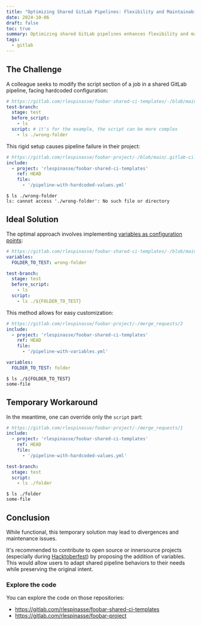 ```yaml
---
title: "Optimizing Shared GitLab Pipelines: Flexibility and Maintainability"
date: 2024-10-06
draft: false
toc: true
summary: Optimizing shared GitLab pipelines enhances flexibility and maintainability. Users can easily customize pipeline behavior by implementing variables as configuration points without compromising the original intent. While temporary workarounds exist, contributing to open-source projects to improve shared pipeline structures is highly recommended, especially during events like Hacktoberfest.
tags:
  - gitlab
---
```


## The Challenge

A colleague seeks to modify the script section of a job in a shared GitLab pipeline, facing hardcoded configuration:

  ```yaml
  # https://gitlab.com/rlespinasse/foobar-shared-ci-templates/-/blob/main/pipeline-with-hardcoded-values.yml
  test-branch:
    stage: test
    before_script:
      - ls
    script: # it's for the example, the script can be more complex
      - ls ./wrong-folder
  ```

This rigid setup causes pipeline failure in their project:

  ```yaml
  # https://gitlab.com/rlespinasse/foobar-project/-/blob/main/.gitlab-ci.yml
  include:
    - project: 'rlespinasse/foobar-shared-ci-templates'
      ref: HEAD
      file:
        - '/pipeline-with-hardcoded-values.yml'
  ```

  ```shell
  $ ls ./wrong-folder
  ls: cannot access './wrong-folder': No such file or directory
  ```

## Ideal Solution

The optimal approach involves implementing [variables as configuration points](https://docs.gitlab.com/ee/ci/yaml/includes.html#override-included-configuration-values):

  ```yaml
  # https://gitlab.com/rlespinasse/foobar-shared-ci-templates/-/blob/main/pipeline-with-variables.yml
  variables:
    FOLDER_TO_TEST: wrong-folder

  test-branch:
    stage: test
    before_script:
      - ls
    script:
      - ls ./${FOLDER_TO_TEST}
  ```

This method allows for easy customization:

  ```yaml
  # https://gitlab.com/rlespinasse/foobar-project/-/merge_requests/2
  include:
    - project: 'rlespinasse/foobar-shared-ci-templates'
      ref: HEAD
      file:
        - '/pipeline-with-variables.yml'

  variables:
    FOLDER_TO_TEST: folder
  ```

  ```shell
  $ ls ./${FOLDER_TO_TEST}
  some-file
  ```

## Temporary Workaround

In the meantime, one can override only the `script` part:

  ```yaml
  # https://gitlab.com/rlespinasse/foobar-project/-/merge_requests/1
  include:
    - project: 'rlespinasse/foobar-shared-ci-templates'
      ref: HEAD
      file:
        - '/pipeline-with-hardcoded-values.yml'

  test-branch:
    stage: test
    script:
      - ls ./folder
  ```

  ```shell
  $ ls ./folder
  some-file
  ```

## Conclusion

While functional, this temporary solution may lead to divergences and maintenance issues.

It's recommended to contribute to open source or innersource projects (especially during [Hacktoberfest](https://hacktoberfest.com/)) by proposing the addition of variables.
This would allow users to adapt shared pipeline behaviors to their needs while preserving the original intent.

### Explore the code

You can explore the code on those repositories:

- <https://gitlab.com/rlespinasse/foobar-shared-ci-templates>
- <https://gitlab.com/rlespinasse/foobar-project>
